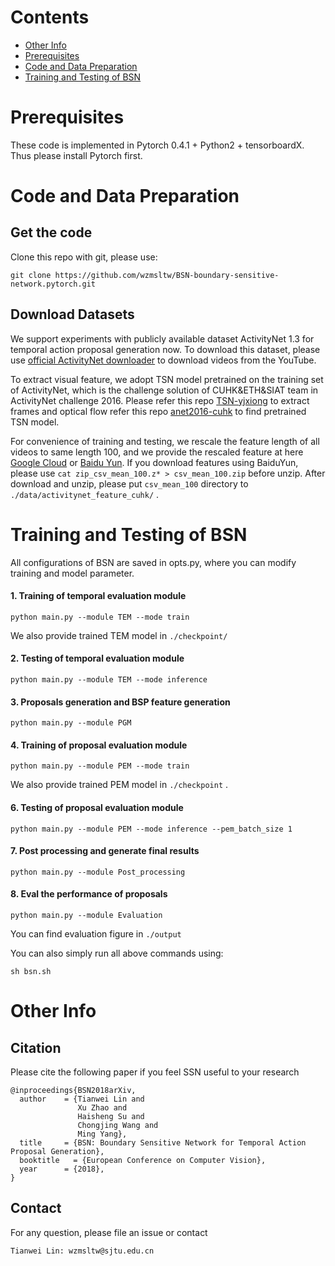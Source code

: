 # Contents

* [Other Info](#other-info)
* [Prerequisites](#prerequisites)
* [Code and Data Preparation](#Code_and_Data_Preparation)
* [Training and Testing  of BSN](#Training_and_Testing_of_BSN)




# Prerequisites
These code is  implemented in Pytorch 0.4.1 + Python2 + tensorboardX. Thus please install Pytorch first.

# Code and Data Preparation

## Get the code

Clone this repo with git, please use:

```
git clone https://github.com/wzmsltw/BSN-boundary-sensitive-network.pytorch.git
```



## Download Datasets

We support experiments with publicly available dataset ActivityNet 1.3 for temporal action proposal generation now. To download this dataset, please use [official ActivityNet downloader](https://github.com/activitynet/ActivityNet/tree/master/Crawler) to download videos from the YouTube.

To extract visual feature, we adopt TSN model pretrained on the training set of ActivityNet, which is the challenge solution of CUHK&ETH&SIAT team in ActivityNet challenge 2016. Please refer this repo [TSN-yjxiong](https://github.com/yjxiong/temporal-segment-networks) to extract frames and optical flow
refer this repo [anet2016-cuhk](https://github.com/yjxiong/anet2016-cuhk) to find pretrained TSN model.

For convenience of training and testing, we rescale the feature length of all videos to same length 100, and we provide the rescaled feature at here [Google Cloud](https://drive.google.com/file/d/1ISemndlSDS2FtqQOKL0t3Cjj9yk2yznF/view?usp=sharing) or [Baidu Yun](). If you download features using BaiduYun, please use `cat zip_csv_mean_100.z* > csv_mean_100.zip` before unzip.
After download and unzip, please put `csv_mean_100` directory to `./data/activitynet_feature_cuhk/` .

# Training and Testing  of BSN

All configurations of BSN are saved in opts.py, where you can modify training and model parameter.


#### 1. Training of temporal evaluation module


```
python main.py --module TEM --mode train
```

We also provide trained TEM model in `./checkpoint/`

#### 2. Testing of temporal evaluation module

```
python main.py --module TEM --mode inference
```

#### 3. Proposals generation and BSP feature generation

```
python main.py --module PGM
```

#### 4. Training of proposal evaluation module

```
python main.py --module PEM --mode train
```

We also provide trained PEM model in `./checkpoint` .

#### 6. Testing of proposal evaluation module

```
python main.py --module PEM --mode inference --pem_batch_size 1
```

#### 7. Post processing and generate final results

```
python main.py --module Post_processing
```

#### 8. Eval the performance of proposals

```
python main.py --module Evaluation
```

You can find evaluation figure in `./output`

You can also simply run all above commands using:

```
sh bsn.sh
```

# Other Info

## Citation


Please cite the following paper if you feel SSN useful to your research

```
@inproceedings{BSN2018arXiv,
  author    = {Tianwei Lin and
               Xu Zhao and
               Haisheng Su and
               Chongjing Wang and
               Ming Yang},
  title     = {BSN: Boundary Sensitive Network for Temporal Action Proposal Generation},
  booktitle   = {European Conference on Computer Vision},
  year      = {2018},
}
```


## Contact
For any question, please file an issue or contact
```
Tianwei Lin: wzmsltw@sjtu.edu.cn
```
